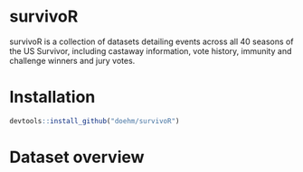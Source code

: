 
<!-- README.md is generate from README.Rmd. Please edit that file -->

# survivoR

survivoR is a collection of datasets detailing events across all 40
seasons of the US Survivor, including castaway information, vote
history, immunity and challenge winners and jury votes.

# Installation

``` r
devtools::install_github("doehm/survivoR")
```

# Dataset overview
